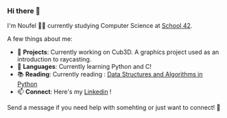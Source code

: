 ### Hi there 👋

I'm Noufel 👨‍🎓 currently studying Computer Science at [School 42](https://42.fr/en/homepage/).

A few things about me:

- 🔭 **Projects**: Currently working on Cub3D. A graphics project used as an introduction to raycasting.
- 🌱 **Languages**: Currently learning Python and C!
- 📚 **Reading**: Currently reading : [Data Structures and Algorithms in Python](https://www.amazon.com/Structures-Algorithms-Python-Michael-Goodrich/dp/1118290275)
- 📫 **Connect**: Here's my [Linkedin](https://www.linkedin.com/in/noufel-ammari/) !

Send a message if you need help with somehting or just want to connect! 📧
